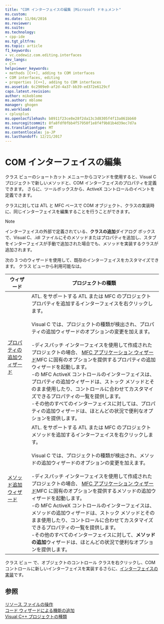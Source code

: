 ```yaml
---
title: "COM インターフェイスの編集 |Microsoft ドキュメント"
ms.custom: 
ms.date: 11/04/2016
ms.reviewer: 
ms.suite: 
ms.technology:
- cpp-ide
ms.tgt_pltfrm: 
ms.topic: article
f1_keywords:
- vc.codewiz.com.editing.interfaces
dev_langs:
- C++
helpviewer_keywords:
- methods [C++], adding to COM interfaces
- COM interfaces, editing
- properties [C++], adding to COM interfaces
ms.assetid: 6c2909e0-af2d-4a37-bb39-ed372e6129cf
caps.latest.revision: 
author: mikeblome
ms.author: mblome
manager: ghogen
ms.workload:
- cplusplus
ms.openlocfilehash: b8911f23ce8e28f2da13c3d8305f4f13a861bb60
ms.sourcegitcommit: 8fa8fdf0fbb4f57950f1e8f4f9b81b4d39ec7d7a
ms.translationtype: MT
ms.contentlocale: ja-JP
ms.lasthandoff: 12/21/2017
---
```

# <a name="editing-a-com-interface"></a>COM インターフェイスの編集
クラス ビューのショートカット メニューからコマンドを使用すると、Visual C プロジェクトで新しいメソッドと、COM インターフェイスのプロパティを定義できます。 さらに、ツールボックスから、ActiveX コントロールのイベントを定義できます。  
  
 クラスに対しては ATL と MFC ベースで COM オブジェクト、クラスの実装時に、同じインターフェイスを編集することを行うことができます。  
  
> [!NOTE]
>  インターフェイスの外部で定義されている、**クラスの追加**ダイアログ ボックスで、Visual C、.idl ファイルにそのメソッドまたはプロパティを追加し、スタブをインターフェイスが手動で追加された場合でも、メソッドを実装するクラスが追加されます。  
  
 次の 3 つのウィザードを使用して、既存のインターフェイスをカスタマイズできます。 クラス ビューから利用可能なは。  
  
|ウィザード|プロジェクトの種類|  
|------------|------------------|  
|[プロパティの追加ウィザード](../ide/names-add-property-wizard.md)|ATL. をサポートする ATL または MFC のプロジェクト プロパティを追加するインターフェイスを右クリックします。<br /><br /> Visual C では、プロジェクトの種類が検出され、プロパティの追加ウィザードのオプションの変更を加えます。<br /><br /> -ディスパッチ インターフェイスを使用して作成されたプロジェクトの場合、 [MFC アプリケーション ウィザード](../mfc/reference/mfc-application-wizard.md)MFC に固有のオプションを提供するプロパティの追加ウィザードを起動します。<br />-の MFC ActiveX コントロールのインターフェイスは、プロパティの追加ウィザードは、ストック メソッドとそのまま使用したり、コントロールに合わせてカスタマイズできるプロパティの一覧を提供します。<br />-その他のすべてのインターフェイスに対しては、プロパティの追加ウィザードは、ほとんどの状況で便利なオプションを提供します。|  
|[メソッド追加ウィザード](../ide/add-method-wizard.md)|ATL. をサポートする ATL または MFC のプロジェクト メソッドを追加するインターフェイスを右クリックします。<br /><br /> Visual C では、プロジェクトの種類が検出され、メソッドの追加ウィザードのオプションの変更を加えます。<br /><br /> -ディスパッチ インターフェイスを使用して作成されたプロジェクトの場合、 [MFC アプリケーション ウィザード](../mfc/reference/mfc-application-wizard.md)MFC に固有のオプションを提供するメソッドの追加ウィザードを起動します。<br />-の MFC ActiveX コントロールのインターフェイスは、メソッドの追加ウィザードは、ストック メソッドとそのまま使用したり、コントロールに合わせてカスタマイズできるプロパティの一覧を提供します。<br />-その他のすべてのインターフェイスに対して、**メソッドの追加**ウィザードは、ほとんどの状況で便利なオプションを提供します。|  
  
 クラス ビュー で、オブジェクトのコントロール クラスを右クリックし、COM コントロールに新しいインターフェイスを実装するさらに、[インターフェイスの実装](../ide/implement-interface-wizard.md)です。  
  
## <a name="see-also"></a>参照  
 [リソース ファイルの操作](../windows/working-with-resource-files.md)   
 [コード ウィザードによる機能の追加](../ide/adding-functionality-with-code-wizards-cpp.md)   
 [Visual C++ プロジェクトの種類](../ide/visual-cpp-project-types.md)